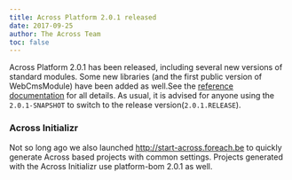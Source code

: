 ```yaml
---
title: Across Platform 2.0.1 released
date: 2017-09-25
author: The Across Team
toc: false
---
```


Across Platform 2.0.1 has been released, including several new versions
of standard modules. Some new libraries (and the first public version
of WebCmsModule) have been added as well.See
the <a href="http://across-docs.foreach.be/across-platform/2.0.1.RELEASE/reference/#_2_0_1_release" class="external-link">
reference documentation</a> for
all details. As usual, it is advised for anyone using
the `2.0.1-SNAPSHOT` to switch to the release version(`2.0.1.RELEASE`).

<!--more-->

### Across Initializr

Not so long ago we also
launched http://start-across.foreach.be to
quickly generate Across based projects with common settings. Projects
generated with the Across Initializr use platform-bom 2.0.1 as well.
